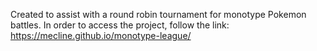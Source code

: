 Created to assist with a round robin tournament for monotype Pokemon battles. In order to access the project, follow the link: https://mecline.github.io/monotype-league/
